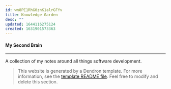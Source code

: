 ```yaml
---
id: wn8PE1RhG0znK1alrGFYv
title: Knowledge Garden
desc: ""
updated: 1644116275124
created: 1631901573363
---
```


#### My Second Brain

---

A collection of my notes around all things software development.

> This website is generated by a Dendron template. For more information, see the [template README file](https://github.com/dendronhq/template.publish.github/). Feel free to modify and delete this section.
